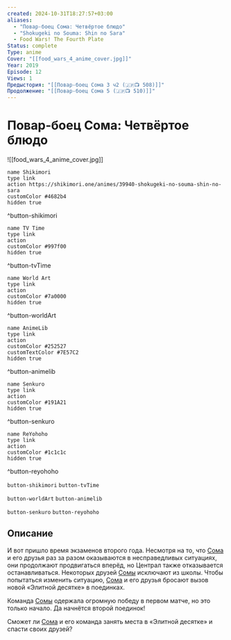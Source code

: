 ```yaml
---
created: 2024-10-31T18:27:57+03:00
aliases:
  - "Повар-боец Сома: Четвёртое блюдо"
  - "Shokugeki no Souma: Shin no Sara"
  - Food Wars! The Fourth Plate
Status: complete
Type: anime
Cover: "[[food_wars_4_anime_cover.jpg]]"
Year: 2019
Episode: 12
Views: 1
Предыстория: "[[Повар-боец Сома 3 ч2 (🇯🇵📺 508)]]"
Продолжение: "[[Повар-боец Сома 5 (🇯🇵📺 510)]]"
---
```


# Повар-боец Сома: Четвёртое блюдо

![[food_wars_4_anime_cover.jpg]]

```button
name Shikimori
type link
action https://shikimori.one/animes/39940-shokugeki-no-souma-shin-no-sara
customColor #4682b4
hidden true
```
^button-shikimori

```button
name TV Time
type link
action 
customColor #997f00
hidden true
```
^button-tvTime

```button
name World Art
type link
action 
customColor #7a0000
hidden true
```
^button-worldArt

```button
name AnimeLib
type link
action 
customColor #252527
customTextColor #7E57C2
hidden true
```
^button-animelib

```button
name Senkuro
type link
action 
customColor #191A21
hidden true
```
^button-senkuro

```button
name ReYohoho
type link
action 
customColor #1c1c1c
hidden true
```
^button-reyohoho



`button-shikimori` `button-tvTime`

`button-worldArt` `button-animelib`

`button-senkuro` `button-reyohoho`

## Описание

И вот пришло время экзаменов второго года. Несмотря на то, что [Сома](https://shikimori.one/characters/75216-souma-yukihira) и его друзья раз за разом оказываются в несправедливых ситуациях, они продолжают продвигаться вперёд, но Централ также отказывается останавливаться. Некоторых друзей [Сомы](https://shikimori.one/characters/75216-souma-yukihira) исключают из школы. Чтобы попытаться изменить ситуацию, [Сома](https://shikimori.one/characters/75216-souma-yukihira) и его друзья бросают вызов новой «Элитной десятке» в поединках.

Команда [Сомы](https://shikimori.one/characters/75216-souma-yukihira) одержала огромную победу в первом матче, но это только начало. Да начнётся второй поединок!

Сможет ли [Сома](https://shikimori.one/characters/75216-souma-yukihira) и его команда занять места в «Элитной десятке» и спасти своих друзей?
